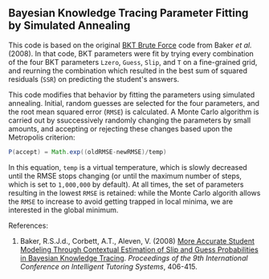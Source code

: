 ## Bayesian Knowledge Tracing Parameter Fitting by Simulated Annealing

This code is based on the original [BKT Brute Force](http://www.columbia.edu/~rsb2162/BKT-BruteForce.zip) code from Baker _et al._ (2008).  In that code, BKT parameters were fit by trying every combination of the four BKT parameters `Lzero`, `Guess`, `Slip`, and `T` on a fine-grained grid, and reurning the combination which resulted in the best sum of squared residuals (`SSR`) on predicting the student's answers.

This code modifies that behavior by fitting the parameters using simulated annealing.  Initial, random guesses are selected for the four parameters, and the root mean squared error (`RMSE`) is calculated.  A Monte Carlo algorithm is carried out by ssuccessively randomly changing the parameters by small amounts, and accepting or rejecting these changes based upon the Metropolis criterion:

```java
P(accept) = Math.exp((oldRMSE-newRMSE)/temp)
```

In this equation, `temp` is a virtual temperature, which is slowly decreased until the RMSE stops changing (or until the maximum number of steps, which is set to `1,000,000` by default).  At all times, the set of parameters resulting in the lowest `RMSE` is retained: while the Monte Carlo algorith allows the `RMSE` to increase to avoid getting trapped in local minima, we are interested in the global minimum.

References:  
1.	Baker, R.S.J.d., Corbett, A.T., Aleven, V. (2008) [More Accurate Student Modeling Through Contextual Estimation of Slip and Guess Probabilities in Bayesian Knowledge Tracing](http://dl.acm.org/citation.cfm?id=1426036). _Proceedings of the 9th International Conference on Intelligent Tutoring Systems_, 406-415.
